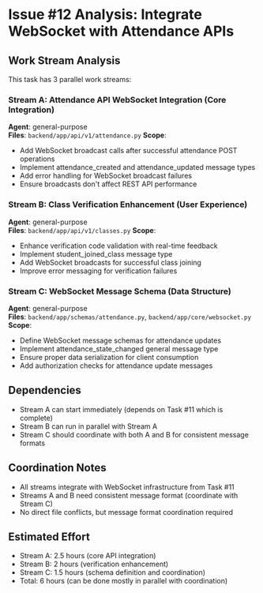 # Issue #12 Analysis: Integrate WebSocket with Attendance APIs

## Work Stream Analysis

This task has 3 parallel work streams:

### Stream A: Attendance API WebSocket Integration (Core Integration)
**Agent**: general-purpose  
**Files**: `backend/app/api/v1/attendance.py`
**Scope**: 
- Add WebSocket broadcast calls after successful attendance POST operations
- Implement attendance_created and attendance_updated message types
- Add error handling for WebSocket broadcast failures
- Ensure broadcasts don't affect REST API performance

### Stream B: Class Verification Enhancement (User Experience)
**Agent**: general-purpose  
**Files**: `backend/app/api/v1/classes.py` 
**Scope**:
- Enhance verification code validation with real-time feedback
- Implement student_joined_class message type
- Add WebSocket broadcasts for successful class joining
- Improve error messaging for verification failures

### Stream C: WebSocket Message Schema (Data Structure)
**Agent**: general-purpose  
**Files**: `backend/app/schemas/attendance.py`, `backend/app/core/websocket.py`
**Scope**:
- Define WebSocket message schemas for attendance updates
- Implement attendance_state_changed general message type
- Ensure proper data serialization for client consumption
- Add authorization checks for attendance update messages

## Dependencies
- Stream A can start immediately (depends on Task #11 which is complete)
- Stream B can run in parallel with Stream A
- Stream C should coordinate with both A and B for consistent message formats

## Coordination Notes
- All streams integrate with WebSocket infrastructure from Task #11
- Streams A and B need consistent message format (coordinate with Stream C)
- No direct file conflicts, but message format coordination required

## Estimated Effort
- Stream A: 2.5 hours (core API integration)  
- Stream B: 2 hours (verification enhancement)
- Stream C: 1.5 hours (schema definition and coordination)
- Total: 6 hours (can be done mostly in parallel with coordination)